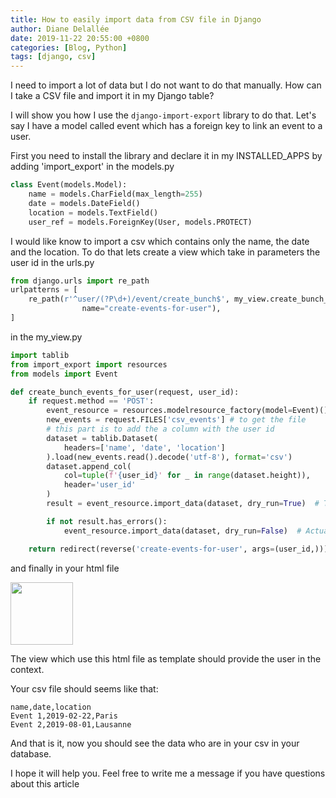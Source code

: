 ```yaml
---
title: How to easily import data from CSV file in Django
author: Diane Delallée
date: 2019-11-22 20:55:00 +0800
categories: [Blog, Python]
tags: [django, csv]
---
```


I need to import a lot of data but I do not want to do that manually. How can I take a CSV file and import it in my Django table?

I will show you how I use the `django-import-export` library to do that. Let's say I have a model called event which has a foreign key to link an event to a user.

First you need to install the library and declare it in my INSTALLED_APPS by adding 'import_export'
in the models.py

```python
class Event(models.Model):
    name = models.CharField(max_length=255)
    date = models.DateField()
    location = models.TextField()
    user_ref = models.ForeignKey(User, models.PROTECT)
```

I would like know to import a csv which contains only the name, the date and the location. To do that lets create a view which take in parameters the user id
in the urls.py

```python
from django.urls import re_path
urlpatterns = [
    re_path(r'^user/(?P\d+)/event/create_bunch$', my_view.create_bunch_events_for_user,
                name="create-events-for-user"),
]
```

in the my_view.py

```python
import tablib
from import_export import resources
from models import Event

def create_bunch_events_for_user(request, user_id):
    if request.method == 'POST':
        event_resource = resources.modelresource_factory(model=Event)() # to take the model as a reference
        new_events = request.FILES['csv_events'] # to get the file
        # this part is to add the a column with the user id
        dataset = tablib.Dataset(
            headers=['name', 'date', 'location']
        ).load(new_events.read().decode('utf-8'), format='csv')
        dataset.append_col(
            col=tuple(f'{user_id}' for _ in range(dataset.height)),
            header='user_id'
        )
        result = event_resource.import_data(dataset, dry_run=True)  # Test the data import

        if not result.has_errors():
            event_resource.import_data(dataset, dry_run=False)  # Actually import now

    return redirect(reverse('create-events-for-user', args=(user_id,)))
```

and finally in your html file

<img src="{{ site.baseurl }}/img/posts/import-csv-html.png" width="100">

The view which use this html file as template should provide the user in the context.

Your csv file should seems like that:

```
name,date,location
Event 1,2019-02-22,Paris
Event 2,2019-08-01,Lausanne
```

And that is it, now you should see the data who are in your csv in your database.

I hope it will help you. Feel free to write me a message if you have questions about this article
